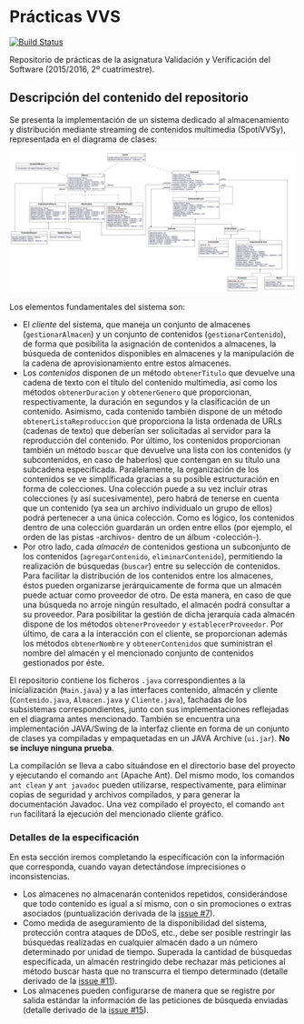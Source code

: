 # Prácticas VVS

[![Build Status](https://travis-ci.org/lauramcastro/practicas-VVS.svg?branch=master)](https://travis-ci.org/lauramcastro/practicas-VVS)

Repositorio de prácticas de la asignatura Validación y Verificación del Software (2015/2016, 2º cuatrimestre).

## Descripción del contenido del repositorio

Se presenta la implementación de un sistema dedicado al almacenamiento y distribución mediante streaming de contenidos multimedia (SpotiVVSy), representada en el diagrama de clases:

![diagrama de clases SpotiVVSy](https://github.com/lauramcastro/practicas-VVS/blob/master/doc/Diagrama%20de%20clases.png "Diagrama de clases (SpotiVVSy)")

Los elementos fundamentales del sistema son:

* El *cliente* del sistema, que maneja un conjunto de almacenes (`gestionarAlmacen`) y un conjunto de contenidos (`gestionarContenido`), de forma que posibilita la asignación de contenidos a almacenes, la búsqueda de contenidos disponibles en almacenes y la manipulación de la cadena de aprovisionamiento entre estos almacenes.
* Los *contenidos* disponen de un método `obtenerTitulo` que devuelve una cadena de texto con el título del contenido multimedia, así como los métodos `obtenerDuracion` y `obtenerGenero` que proporcionan, respectivamente, la duración en segundos y la clasificación de un contenido. Asimismo, cada contenido también dispone de un método `obtenerListaReproduccion` que proporciona la lista ordenada de URLs (cadenas de texto) que deberían ser solicitadas al servidor para la reproducción del contenido. Por último, los contenidos proporcionan también un método `buscar` que devuelve una lista con los contenidos (y
subcontenidos, en caso de haberlos) que contengan en su título una subcadena especificada. Paralelamente, la organización de los contenidos se ve simplificada gracias a su posible estructuración en forma de colecciones. Una colección puede a su vez incluir otras colecciones (y así sucesivamente), pero habrá de tenerse en cuenta que un contenido (ya sea un archivo individualo un grupo de ellos) podrá pertenecer a una única colección. Como es lógico, los contenidos dentro de una colección guardarán un orden entre ellos (por ejemplo, el orden de las pistas -archivos- dentro de un álbum -colección-).
* Por otro lado, cada *almacén* de contenidos gestiona un subconjunto de los contenidos (`agregarContenido`, `eliminarContenido`), permitiendo la realización de búsquedas (`buscar`) entre su selección de contenidos. Para facilitar la distribución de los contenidos entre los almacenes, éstos pueden organizarse jerárquicamente de forma que un almacén puede actuar como proveedor de otro. De esta manera, en caso de que una búsqueda no arroje ningún resultado, el almacén podrá consultar a su proveedor. Para posibilitar la gestión de dicha jerarquía cada almacén dispone de los métodos `obtenerProveedor` y `establecerProveedor`. Por último, de cara a la interacción con el cliente, se proporcionan además los métodos
`obtenerNombre` y `obtenerContenidos` que suministran el nombre del almacén y el mencionado conjunto de contenidos gestionados por éste.

El repositorio contiene los ficheros `.java` correspondientes a la inicialización (`Main.java`) y a las interfaces contenido,
almacén y cliente (`Contenido.java`, `Almacen.java` y `Cliente.java`), fachadas de los subsistemas correspondientes, junto con sus implementaciones reflejadas en el diagrama antes mencionado. También se encuentra una implementación JAVA/Swing de la interfaz cliente en forma de un conjunto de clases ya compiladas y empaquetadas en un JAVA Archive (`ui.jar`). **No se incluye ninguna prueba**.

La compilación se lleva a cabo situándose en el directorio base del proyecto y ejecutando el comando `ant` (Apache Ant). Del mismo modo, los comandos `ant clean` y `ant javadoc` pueden utilizarse, respectivamente, para eliminar copias de seguridad y archivos compilados, y para generar la documentación Javadoc. Una vez compilado el proyecto, el comando `ant run` facilitará la ejecución del mencionado cliente gráfico.

### Detalles de la especificación

En esta sección iremos completando la especificación con la información que corresponda, cuando vayan detectándose imprecisiones o inconsistencias.

* Los almacenes no almacenarán contenidos repetidos, considerándose que todo contenido es igual a sí mismo, con o sin promociones o extras asociados (puntualización derivada de la [issue #7](https://github.com/lauramcastro/practicas-VVS/issues/7)).
* Como medida de aseguramiento de la disponibilidad del sistema, protección contra ataques de DDoS, etc., debe ser posible restringir las búsquedas realizadas en cualquier almacén dado a un número determinado por unidad de tiempo. Superada la cantidad de búsquedas especificada, un almacén restringido debe rechazar más peticiones al método buscar hasta que no transcurra el tiempo determinado (detalle derivado de la [issue #11](https://github.com/lauramcastro/practicas-VVS/issues/11)).
* Los almacenes pueden configurarse de manera que se registre por salida estándar la información de las peticiones de búsqueda enviadas (detalle derivado de la [issue #15](https://github.com/lauramcastro/practicas-VVS/issues/15)).
